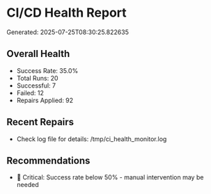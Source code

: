 # CI/CD Health Report

Generated: 2025-07-25T08:30:25.822635

## Overall Health
- Success Rate: 35.0%
- Total Runs: 20
- Successful: 7
- Failed: 12
- Repairs Applied: 92

## Recent Repairs
- Check log file for details: /tmp/ci_health_monitor.log

## Recommendations
- 🚨 Critical: Success rate below 50% - manual intervention may be needed
